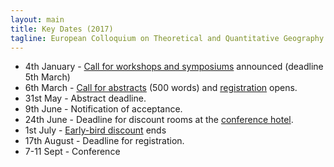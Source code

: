 ```yaml
---
layout: main
title: Key Dates (2017)
tagline: European Colloquium on Theoretical and Quantitative Geography
---
```

 
  - 4th January - [Call for workshops and symposiums](./cfp.html) announced (deadline 5th March)
  - 6th March - [Call for abstracts](./cfp.html) (500 words) and [registration](./registration.html) opens.
  - 31st May - Abstract deadline.
  - 9th June - Notification of acceptance.
  - 24th June - Deadline for discount rooms at the [conference hotel](https://www.parkinn.co.uk/hotel-york).
  - 1st July - [Early-bird discount](./registration.html) ends
  - 17th August - Deadline for registration.
  - 7-11 Sept - Conference
